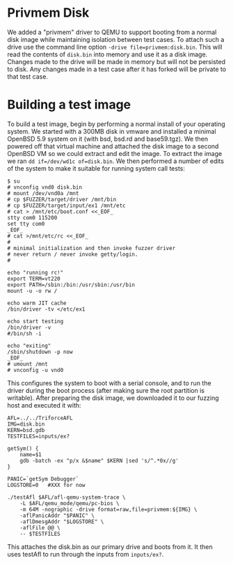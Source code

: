 
# Privmem Disk
We added a "privmem" driver to QEMU to support booting from a
normal disk image while maintaining isolation between test cases.
To attach such a drive use the command line option
`-drive file=privmem:disk.bin`.  This will read
the contents of `disk.bin` into memory and use it as a disk
image.  Changes made to the drive will be made in memory but
will not be persisted to disk.  Any changes made in a test
case after it has forked will be private to that test case.

# Building a test image
To build a test image, begin by performing a normal install
of your operating system.  We started with a 300MB disk
in vmware and installed a minimal OpenBSD 5.9 system on it
(with bsd, bsd.rd and base59.tgz).  We then powered off that
virtual machine and attached the disk image to a second
OpenBSD VM so we could extract and edit the image.  To
extract the image we ran `dd if=/dev/wd1c of=disk.bin`.
We then performed a number of edits of the system to make
it suitable for running system call tests:
```
$ su
# vnconfig vnd0 disk.bin
# mount /dev/vnd0a /mnt
# cp $FUZZER/target/driver /mnt/bin
# cp $FUZZER/target/input/ex1 /mnt/etc
# cat > /mnt/etc/boot.conf <<_EOF_
stty com0 115200
set tty com0
_EOF_
# cat >/mnt/etc/rc <<_EOF_
#
# minimal initialization and then invoke fuzzer driver
# never return / never invoke getty/login.
#

echo "running rc!"
export TERM=vt220
export PATH=/sbin:/bin:/usr/sbin:/usr/bin
mount -u -o rw /

echo warm JIT cache
/bin/driver -tv </etc/ex1

echo start testing
/bin/driver -v
#/bin/sh -i

echo "exiting"
/sbin/shutdown -p now
_EOF_
# umount /mnt
# vnconfig -u vnd0
```

This configures the system to boot with a serial console, and
to run the driver during the boot process (after making sure
the root partition is writable).  After preparing the disk
image, we downloaded it to our fuzzing host and executed it with:

```
AFL=../../TriforceAFL
IMG=disk.bin
KERN=bsd.gdb
TESTFILES=inputs/ex?

getSym() {
    name=$1
    gdb -batch -ex "p/x &$name" $KERN |sed 's/^.*0x//g'
}

PANIC=`getSym Debugger`
LOGSTORE=0   #XXX for now

./testAfl $AFL/afl-qemu-system-trace \
    -L $AFL/qemu_mode/qemu/pc-bios \
    -m 64M -nographic -drive format=raw,file=privmem:${IMG} \
    -aflPanicAddr "$PANIC" \
    -aflDmesgAddr "$LOGSTORE" \
    -aflFile @@ \
    -- $TESTFILES
```

This attaches the disk.bin as our primary drive and boots
from it.  It then uses testAfl to run through the inputs
from `inputs/ex?`.


